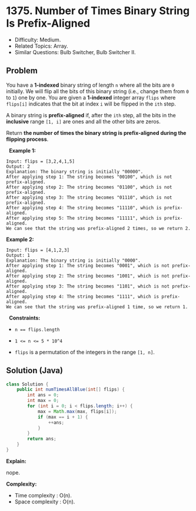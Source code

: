 # 1375. Number of Times Binary String Is Prefix-Aligned

- Difficulty: Medium.
- Related Topics: Array.
- Similar Questions: Bulb Switcher, Bulb Switcher II.

## Problem

You have a **1-indexed** binary string of length ```n``` where all the bits are ```0``` initially. We will flip all the bits of this binary string (i.e., change them from ```0``` to ```1```) one by one. You are given a **1-indexed** integer array ```flips``` where ```flips[i]``` indicates that the bit at index ```i``` will be flipped in the ```ith``` step.

A binary string is **prefix-aligned** if, after the ```ith``` step, all the bits in the **inclusive** range ```[1, i]``` are ones and all the other bits are zeros.

Return **the number of times the binary string is **prefix-aligned** during the flipping process**.

 
**Example 1:**

```
Input: flips = [3,2,4,1,5]
Output: 2
Explanation: The binary string is initially "00000".
After applying step 1: The string becomes "00100", which is not prefix-aligned.
After applying step 2: The string becomes "01100", which is not prefix-aligned.
After applying step 3: The string becomes "01110", which is not prefix-aligned.
After applying step 4: The string becomes "11110", which is prefix-aligned.
After applying step 5: The string becomes "11111", which is prefix-aligned.
We can see that the string was prefix-aligned 2 times, so we return 2.
```

**Example 2:**

```
Input: flips = [4,1,2,3]
Output: 1
Explanation: The binary string is initially "0000".
After applying step 1: The string becomes "0001", which is not prefix-aligned.
After applying step 2: The string becomes "1001", which is not prefix-aligned.
After applying step 3: The string becomes "1101", which is not prefix-aligned.
After applying step 4: The string becomes "1111", which is prefix-aligned.
We can see that the string was prefix-aligned 1 time, so we return 1.
```

 
**Constraints:**


	
- ```n == flips.length```
	
- ```1 <= n <= 5 * 10^4```
	
- ```flips``` is a permutation of the integers in the range ```[1, n]```.



## Solution (Java)

```java
class Solution {
    public int numTimesAllBlue(int[] flips) {
        int ans = 0;
        int max = 0;
        for (int i = 0; i < flips.length; i++) {
            max = Math.max(max, flips[i]);
            if (max == i + 1) {
                ++ans;
            }
        }
        return ans;
    }
}
```

**Explain:**

nope.

**Complexity:**

* Time complexity : O(n).
* Space complexity : O(n).
